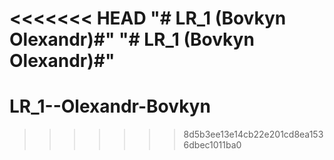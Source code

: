 <<<<<<< HEAD
"# LR_1 (Bovkyn Olexandr)#" 
"# LR_1 (Bovkyn Olexandr)#" 
=======
# LR_1--Olexandr-Bovkyn
>>>>>>> 8d5b3ee13e14cb22e201cd8ea1536dbec1011ba0
